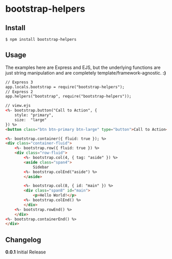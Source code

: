 # bootstrap-helpers

## Install

    $ npm install bootstrap-helpers

## Usage

The examples here are Express and EJS, but the underlying functions are just string
manipulation and are completely template/framework-agnostic. **:)**

```html
// Express 3
app.locals.bootstrap = require("bootstrap-helpers");
// Express 2
app.helpers("bootstrap", require("bootstrap-helpers"));

// view.ejs
<%- bootstrap.button("Call to Action", {
    style: "primary",
    size:  "large"
}) %>
<button class="btn btn-primary btn-large" type="button">Call to Action</button>

<%- bootstrap.container({ fluid: true }); %>
<div class="container-fluid">
    <%- bootstrap.row({ fluid: true }) %>
    <div class="row-fluid">
        <%- bootstrap.col(4, { tag: "aside" }) %>
        <aside class="span4">
            Sidebar
        <%- bootstrap.colEnd("aside") %>
        </aside>

        <%- bootstrap.col(8, { id: "main" }) %>
        <div class="span8" id="main">
            <p>Hello World!</p>
        <%- bootstrap.colEnd() %>
        </div>
    <%- bootstrap.rowEnd() %>
    </div>
<%- bootstrap.containerEnd() %>
</div>
```

## Changelog

**0.0.1** Initial Release
